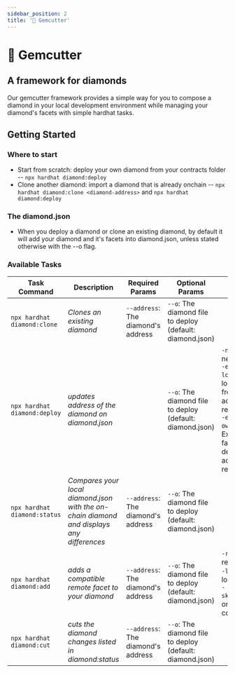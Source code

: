 ```yaml
---
sidebar_position: 2
title: '💎 Gemcutter'
---
```


# 💎 Gemcutter

## A framework for diamonds

Our gemcutter framework provides a simple way for you to compose a diamond in your local development environment while managing your diamond's facets with simple hardhat tasks. 

## Getting Started

### Where to start

- Start from scratch: deploy your own diamond from your contracts folder -- ```npx hardhat diamond:deploy``` 
- Clone another diamond: import a diamond that is already onchain -- ```npx hardhat diamond:clone <diamond-address>``` and ```npx hardhat diamond:deploy```

### The diamond.json
- When you deploy a diamond or clone an existing diamond, by default it will add your diamond and it's facets into diamond.json, unless stated otherwise with the --o flag. 

### Available Tasks

<!-- USED TABLE GENERATOR: https://tablesgenerator.com/markdown_tables -->
| Task Command                       | Description                                                                               | Required Params                        | Optional Params                                               | Optional Flags                                                                                                                                                                                               |
|------------------------------------|-------------------------------------------------------------------------------------------|----------------------------------------|---------------------------------------------------------------|--------------------------------------------------------------------------------------------------------------------------------------------------------------------------------------------------------------|
| ``` npx hardhat diamond:clone ```  | *Clones an existing diamond*                                                              | ```--address```: The diamond's address | ```--o```: The diamond file to deploy (default: diamond.json) |                                                                                                                                                                                                              |
| ``` npx hardhat diamond:deploy ``` | *updates address of the diamond on diamond.json*                                          |                                        | ```--o```: The diamond file to deploy (default: diamond.json) | ```-new```: Deploy a new Diamond <br/> ```-exclude-loupe```: Exclude loupe facet from default address as remote facet<br/>  ```-exclude-ownership```: Exclude cut facet from default address as remote facet |
| ``` npx hardhat diamond:status ``` | *Compares your local diamond.json with the on-chain diamond and displays any differences* | ```--address```: The diamond's address | ```--o```: The diamond file to deploy (default: diamond.json) |                                                                                                                                                                                                              |
| ``` npx hardhat diamond:add ```    | *adds a compatible remote facet to your diamond*                                          | ```--address```: The diamond's address | ```--o```: The diamond file to deploy (default: diamond.json) | ```-remote```: add remote facet<br/> ```-local```: ddd local facet"<br/> ```-skipFunctions```: only add contract                                                                                             |
| ``` npx hardhat diamond:cut ```    | *cuts the diamond changes listed in diamond:status*                                       | ```--address```: The diamond's address | ```--o```: The diamond file to deploy (default: diamond.json) |                                                                                                                                                                                                              |